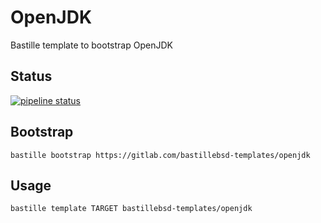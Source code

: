 # OpenJDK
Bastille template to bootstrap OpenJDK

## Status
[![pipeline status](https://gitlab.com/bastillebsd-templates/openjdk/badges/master/pipeline.svg)](https://gitlab.com/bastillebsd-templates/openjdk/commits/master)

## Bootstrap
```shell
bastille bootstrap https://gitlab.com/bastillebsd-templates/openjdk
```

## Usage
```shell
bastille template TARGET bastillebsd-templates/openjdk
```
